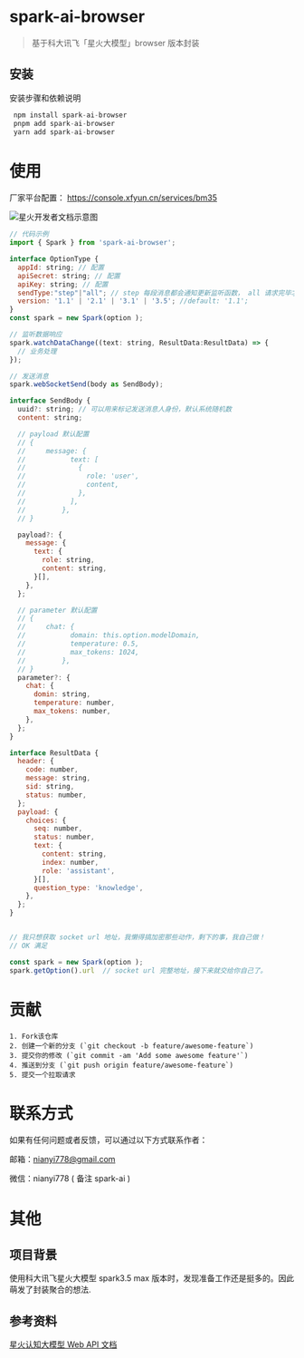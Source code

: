 # spark-ai-browser

> 基于科大讯飞「星火大模型」browser 版本封装

## 安装

安装步骤和依赖说明

```javascript
 npm install spark-ai-browser
 pnpm add spark-ai-browser
 yarn add spark-ai-browser
```

# 使用

厂家平台配置： https://console.xfyun.cn/services/bm35

![星火开发者文档示意图](https://github.com/nianyi-778/kan-chai/assets/23355645/818aa517-c27c-4f34-8621-a26e51db91f7)

```javascript
// 代码示例
import { Spark } from 'spark-ai-browser';

interface OptionType {
  appId: string; // 配置
  apiSecret: string; // 配置
  apiKey: string; // 配置
  sendType:"step"|"all"; // step 每段消息都会通知更新监听函数， all 请求完毕才会更新监听函数
  version: '1.1' | '2.1' | '3.1' | '3.5'; //default: '1.1';
}
const spark = new Spark(option );

// 监听数据响应
spark.watchDataChange((text: string, ResultData:ResultData) => {
  // 业务处理
});

// 发送消息
spark.webSocketSend(body as SendBody);

interface SendBody {
  uuid?: string; // 可以用来标记发送消息人身份，默认系统随机数
  content: string;

  // payload 默认配置
  // {
  //     message: {
  //           text: [
  //             {
  //               role: 'user',
  //               content,
  //             },
  //           ],
  //         },
  // }

  payload?: {
    message: {
      text: {
        role: string,
        content: string,
      }[],
    },
  };

  // parameter 默认配置
  // {
  //     chat: {
  //           domain: this.option.modelDomain,
  //           temperature: 0.5,
  //           max_tokens: 1024,
  //         },
  // }
  parameter?: {
    chat: {
      domin: string,
      temperature: number,
      max_tokens: number,
    },
  };
}

interface ResultData {
  header: {
    code: number,
    message: string,
    sid: string,
    status: number,
  };
  payload: {
    choices: {
      seq: number,
      status: number,
      text: {
        content: string,
        index: number,
        role: 'assistant',
      }[],
      question_type: 'knowledge',
    },
  };
}


// 我只想获取 socket url 地址，我懒得搞加密那些动作，剩下的事，我自己做！
// OK 满足

const spark = new Spark(option );
spark.getOption().url  // socket url 完整地址，接下来就交给你自己了。

```

# 贡献

```
1. Fork该仓库
2. 创建一个新的分支 (`git checkout -b feature/awesome-feature`)
3. 提交你的修改 (`git commit -am 'Add some awesome feature'`)
4. 推送到分支 (`git push origin feature/awesome-feature`)
5. 提交一个拉取请求

```

# 联系方式

如果有任何问题或者反馈，可以通过以下方式联系作者：

邮箱：nianyi778@gmail.com

微信：nianyi778 ( 备注 spark-ai )

# 其他

## 项目背景

使用科大讯飞星火大模型 spark3.5 max 版本时，发现准备工作还是挺多的。因此萌发了封装聚合的想法.

## 参考资料

[星火认知大模型 Web API 文档](https://www.xfyun.cn/doc/spark/Web.html#_1-%E6%8E%A5%E5%8F%A3%E8%AF%B4%E6%98%8E)
